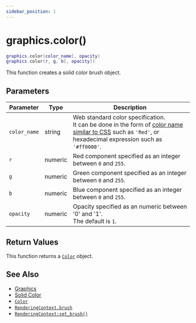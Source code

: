 ```yaml
---
sidebar_position: 1
---
```


# graphics.color()
```lua
graphics.color(color_name[, opacity)
graphics.color(r, g, b[, opacity])
```
This function creates a solid color brush object.


## Parameters
|Parameter|Type|Description|
|-|-|-|
|`color_name`|string|Web standard color specification.<br/>It can be done in the form of [color name similar to CSS](https://www.w3.org/wiki/CSS/Properties/color/keywords) such as `'Red'`, or hexadecimal expression such as `'#ff0000'`.
|`r`|numeric|Red component specified as an integer between `0` and `255`.
|`g`|numeric|Green component specified as an integer between `0` and `255`.
|`b`|numeric|Blue component specified as an integer between `0` and `255`.
|`opacity`|numeric|Opacity specified as an numeric between '0' and '1'.<br/>The default is `1`.


## Return Values
This function returns a [`Color`](/libs/graphics/Color) object.

## See Also
- [Graphics](/guide/graphics)
- [Solid Color](/guide/graphics#solid-color)
- [`Color`](/libs/graphics/Color)
- [`RenderingContext.brush`](/libs/graphics/RenderingContext/RenderingContext_brush)
- [`RenderingContext:set_brush()`](/libs/graphics/RenderingContext/RenderingContext-set_brush)
